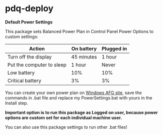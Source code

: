 # pdq-deploy

**Default Power Settings**

This package sets Balanced Power Plan in Control Panel Power Options to custom settings:

Action | On battery | Plugged in
------------ | ------------- | -------------
Turn off the display | 45 minutes | 1 hour
Put the computer to sleep | 1 hour | Never
Low battery | 10% | 10%
Critical battery | 3% | 3%

You can create your own power plan on [Windows AFG site](https://www.windowsafg.com/power10.html), save the commands in .bat file and replace my PowerSettings.bat with yours in the Install step.

**Important option is to run this package as Logged on user, because power options are custom set for each individual machine user.**

You can also use this package settings to run other .bat files!
